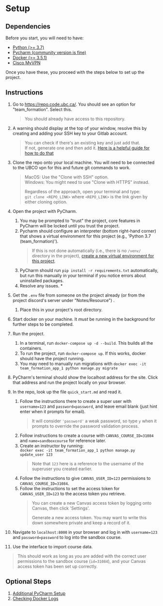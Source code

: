 # Setup

## Dependencies

Before you start, you will need to have:

- [Python (>= 3.7)](https://www.python.org/downloads/)
- [Pycharm (community version is fine)](https://www.jetbrains.com/pycharm/download/)
- [Docker (>= 3.5.1)](https://www.docker.com/products/docker-desktop/)
- [Cisco MyVPN](https://it.ubc.ca/services/email-voice-internet/myvpn/setup-documents)

Once you have these, you proceed with the steps below to set up the project.

## Instructions

1. Go to https://repo.code.ubc.ca/. You should see an option for "team_formation". Select this.
   > You should already have access to this repository.

2. A warning should display at the top of your window, resolve this by creating and adding your SSH key to your Gitlab
   account.
   > You can check if there's an existing key and just add that.\
   > If not, generate one and then add it.
   > [Here is a helpful guide for how to do that](https://spectralops.io/blog/guide-to-ssh-keys-in-gitlab/)

3. Clone the repo onto your local machine. You will need to be connected to the UBCO vpn for this and future git
   commands to work.
   > MacOS: Use the "Clone with SSH" option.\
   > Windows: You might need to use "Clone with HTTPS" instead.
   >
   > Regardless of the approach, open your terminal and type:\
   > `git clone <REPO_LINK>` where `<REPO_LINK>` is the link given by either cloning option.

4. Open the project with PyCharm.
    1. You may be prompted to "trust" the project, core features in PyCharm will be locked until you trust the project.
    2. Pycharm should configure an interpreter (bottom right-hand corner) that shows a virtual environment for this
       project (e.g., 'Python 3.7 (team_formation)').
       > If this is not done automatically (i.e., there is no `/venv/` directory in the project), [create a new virtual environment for this project](https://www.jetbrains.com/help/pycharm/creating-virtual-environment.html).
    3. PyCharm should run `pip install -r requirements.txt` automatically, but run this manually in your terminal if you
       notice errors about uninstalled packages.
    4. Resolve any issues. *


5. Get the `.env` file from someone on the project already (or from the project discord's server under "Notes/Resource")
   .
    1. Place this in your project's root directory.


6. Start docker on your machine. It *must* be running in the background for further steps to be completed.


7. Run the project.
    1. In a terminal, run `docker-compose up -d --build`. This builds all the containers.
    2. To run the project, run `docker-compose up`. If this works, docker should have the project running.
    3. You may need to manually run migrations with `docker exec -it team_formation_app_1 python manage.py migrate`


8. PyCharm's terminal should show the localhost address for the site. Click that address and run the project locally on
   your browser.


9. In the repo, look up the file `quick_start.md` and read it.
    1. Follow the instructions there to create a super user with `username=123` and `password=password`, and leave email
       blank (just hint enter when it prompts for email).
       > It will consider `'password'` a weak password, so type `y` when it prompts to override the password validation process.
    2. Follow instructions to create a course with `CANVAS_COURSE_ID=31084` and `name=sandboxcourse` for reference
       later.
    3. Create an instructor by running:\
       `docker exec -it team_formation_app_1 python manage.py update_user 123`
       > Note that `123` here is a reference to the username of the superuser you created earlier.
    4. Follow the instructions to give `CANVAS_USER_ID=123` permissions to `CANVAS_COURSE_ID=31084`.
    5. Follow the instructions to set the access token for `CANVAS_USER_ID=123` to the access token you retrieve.
       > You can create a new Canvas access token by logging onto Canvas, then click 'Settings'.
       >
       > Generate a new access token. You may want to write this down somewhere private and keep a record of it.


10. Navigate to `localhost:8000` in your browser and log in with `username=123` and `password=password` to log into the
    sandbox course.


11. Use the interface to import course data.
> This should work as long as you are added with the correct user permissions to the sandbox course (`id=31084`), and your Canvas access token has been set up correctly.

## Optional Steps

1. [Additional PyCharm Setup](pycharm-setup.md)
2. [Checking Docker Logs](logs.md)

